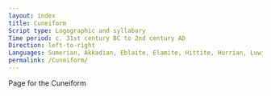 ```yaml
---
layout: index
title: Cuneiform
Script type: Logographic and syllabary
Time period: c. 31st century BC to 2nd century AD
Direction: left-to-right
Languages: Sumerian, Akkadian, Eblaite, Elamite, Hittite, Hurrian, Luwian, Urartian, Palaic
permalink: /Cuneiform/
---
```


Page for the Cuneiform